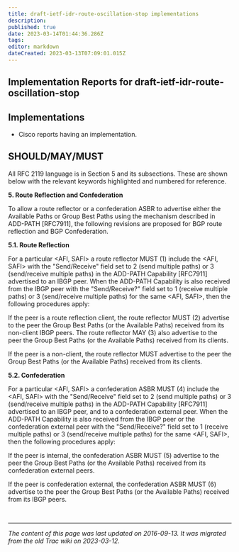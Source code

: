 ```yaml
---
title: draft-ietf-idr-route-oscillation-stop implementations
description: 
published: true
date: 2023-03-14T01:44:36.286Z
tags: 
editor: markdown
dateCreated: 2023-03-13T07:09:01.015Z
---
```


## Implementation Reports for draft-ietf-idr-route-oscillation-stop
## Implementations

  -  Cisco reports having an implementation. 

## SHOULD/MAY/MUST

All RFC 2119 language is in Section 5 and its subsections. These are shown below with the relevant keywords highlighted and numbered for reference.

**5. Route Reflection and Confederation**

To allow a route reflector or a confederation ASBR to advertise either the Available Paths or Group Best Paths using the mechanism described in ADD-PATH [RFC7911], the following revisions are proposed for BGP route reflection and BGP Confederation.

**5.1. Route Reflection**

For a particular <AFI, SAFI> a route reflector MUST (1) include the <AFI, SAFI> with the "Send/Receive" field set to 2 (send multiple paths) or 3 (send/receive multiple paths) in the ADD-PATH Capability [RFC7911] advertised to an IBGP peer. When the ADD-PATH Capability is also received from the IBGP peer with the "Send/Receive?" field set to 1 (receive multiple paths) or 3 (send/receive multiple paths) for the same <AFI, SAFI>, then the following procedures apply:

If the peer is a route reflection client, the route reflector MUST (2) advertise to the peer the Group Best Paths (or the Available Paths) received from its non-client IBGP peers. The route reflector MAY (3) also advertise to the peer the Group Best Paths (or the Available Paths) received from its clients.

If the peer is a non-client, the route reflector MUST advertise to the peer the Group Best Paths (or the Available Paths) received from its clients.

**5.2. Confederation**

For a particular <AFI, SAFI> a confederation ASBR MUST (4) include the <AFI, SAFI> with the "Send/Receive" field set to 2 (send multiple paths) or 3 (send/receive multiple paths) in the ADD-PATH Capability [RFC7911] advertised to an IBGP peer, and to a confederation external peer. When the ADD-PATH Capability is also received from the IBGP peer or the confederation external peer with the "Send/Receive?" field set to 1 (receive multiple paths) or 3 (send/receive multiple paths) for the same <AFI, SAFI>, then the following procedures apply:

If the peer is internal, the confederation ASBR MUST (5) advertise to the peer the Group Best Paths (or the Available Paths) received from its confederation external peers.

If the peer is confederation external, the confederation ASBR MUST (6) advertise to the peer the Group Best Paths (or the Available Paths) received from its IBGP peers.

&nbsp;
&nbsp;
&nbsp;

---

*The content of this page was last updated on 2016-09-13. It was migrated from the old Trac wiki on 2023-03-12.*